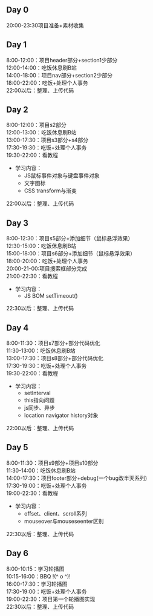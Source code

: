 ## Day 0  
20:00-23:30项目准备+素材收集
## Day 1  
8:00-12:00：项目header部分+section1少部分  
12:00-14:00：吃饭休息刷B站  
14:00-18:00：项目nav部分+section2少部分  
18:00-22:00：吃饭+处理个人事务  
22:00以后：整理、上传代码  
##  Day 2  
8:00-12:00：项目s2部分  
12:00-13:00：吃饭休息刷B站  
13:00-17:30：项目s3部分+s4部分  
17:30-19:30：吃饭+处理个人事务  
19:30-22:00：看教程  
+ 学习内容：  
	- JS鼠标事件对象与键盘事件对象  
	- 文字图标
	- CSS transform与渐变  

22:00以后：整理、上传代码  
## Day 3  
8:00-12:30：项目s5部分+添加细节（鼠标悬浮效果）  
12:30-15:00：吃饭休息刷B站   
15:00-18:00：项目s6部分+添加细节（鼠标悬浮效果）  
18:00-20:00：吃饭+处理个人事务   
20:00-21-00:项目搜索框部分完成  
21:00-22:30：看教程  
+ 学习内容：
	- JS BOM setTimeout()  

22:30以后：整理、上传代码  
## Day 4  
8:00-11:30：项目s7部分+部分代码优化  
11:30-13:00：吃饭休息刷B站  
13:00-17:30：项目s8部分+部分代码优化  
17:30-19:30：吃饭+处理个人事务  
19:30-22:00：看教程  
+ 学习内容：  
	- setInterval  
	- this指向问题
	- js同步、异步  
	- location navigator history对象

22:00以后：整理、上传代码  
## Day 5  
8:00-11:30：项目s9部分+项目s10部分  
11:30-14:00：吃饭休息刷B站  
14:00-17:30：项目footer部分+debug(一个bug改半天系列)  
17:30-19:00：吃饭+处理个人事务  
19:00-22:30：看教程  
+ 学习内容：  
	- offset、client、scroll系列  
	- mouseover与mouseseenter区别  

22:30以后：整理、上传代码  
## Day 6  
8:00-10:15：学习轮播图  
10:15-16:00：BBQ	!(^ o ^)!  
16:00-17:30：学习轮播图  
17:30-19:00：吃饭+处理个人事务  
19:00-22:30：项目第一个轮播图实现  
22:30以后：整理、上传代码  

